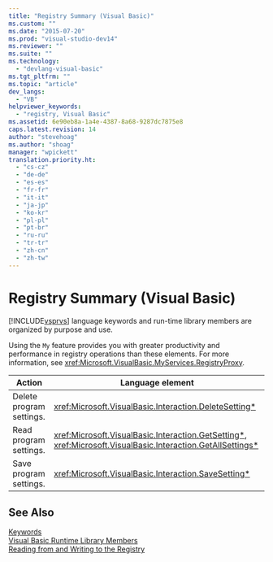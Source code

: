 ```yaml
---
title: "Registry Summary (Visual Basic)"
ms.custom: ""
ms.date: "2015-07-20"
ms.prod: "visual-studio-dev14"
ms.reviewer: ""
ms.suite: ""
ms.technology: 
  - "devlang-visual-basic"
ms.tgt_pltfrm: ""
ms.topic: "article"
dev_langs: 
  - "VB"
helpviewer_keywords: 
  - "registry, Visual Basic"
ms.assetid: 6e90eb8a-1a4e-4387-8a68-9287dc7875e8
caps.latest.revision: 14
author: "stevehoag"
ms.author: "shoag"
manager: "wpickett"
translation.priority.ht: 
  - "cs-cz"
  - "de-de"
  - "es-es"
  - "fr-fr"
  - "it-it"
  - "ja-jp"
  - "ko-kr"
  - "pl-pl"
  - "pt-br"
  - "ru-ru"
  - "tr-tr"
  - "zh-cn"
  - "zh-tw"
---
```

# Registry Summary (Visual Basic)
[!INCLUDE[vsprvs](../../../csharp/includes/vsprvs_md.md)] language keywords and run-time library members are organized by purpose and use.  
  
 Using the `My` feature provides you with greater productivity and performance in registry operations than these elements. For more information, see <xref:Microsoft.VisualBasic.MyServices.RegistryProxy>.  
  
|**Action**|**Language element**|  
|----------------|--------------------------|  
|Delete program settings.|<xref:Microsoft.VisualBasic.Interaction.DeleteSetting*>|  
|Read program settings.|<xref:Microsoft.VisualBasic.Interaction.GetSetting*>, <xref:Microsoft.VisualBasic.Interaction.GetAllSettings*>|  
|Save program settings.|<xref:Microsoft.VisualBasic.Interaction.SaveSetting*>|  
  
## See Also  
 [Keywords](../../../visual-basic\language-reference\keywords/index.md)   
 [Visual Basic Runtime Library Members](../../../visual-basic\language-reference/visual-basic-runtime-library-members.md)   
 [Reading from and Writing to the Registry](../../../visual-basic\developing-apps\programming\computer-resources/reading-from-and-writing-to-the-registry.md)